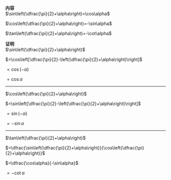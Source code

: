 **内容**  
$\sin\left(\dfrac{\pi}{2}+\alpha\right)=\cos\alpha$  
  
$\cos\left(\dfrac{\pi}{2}+\alpha\right)=-\sin\alpha$  
  
$\tan\left(\dfrac{\pi}{2}+\alpha\right)=-\cot\alpha$  
  
**证明**  
$\sin\left(\dfrac{\pi}{2}+\alpha\right)$  
  
$=\cos\left[\dfrac{\pi}{2}-\left(\dfrac{\pi}{2}+\alpha\right)\right]$  
  
$=\cos(-\alpha)$  
  
$=\cos\alpha$  
  
---  
  
$\cos\left(\dfrac{\pi}{2}+\alpha\right)$  
  
$=\sin\left[\dfrac{\pi}{2}-\left(\dfrac{\pi}{2}+\alpha\right)\right]$  
  
$=\sin(-\alpha)$  
  
$=-\sin\alpha$  
  
---  
  
$\tan\left(\dfrac{\pi}{2}+\alpha\right)$  
  
$=\dfrac{\sin\left(\dfrac{\pi}{2}+\alpha\right)}{\cos\left(\dfrac{\pi}{2}+\alpha\right)}$  
  
$=\dfrac{\cos\alpha}{-\sin\alpha}$  
  
$=-\cot\alpha$  
